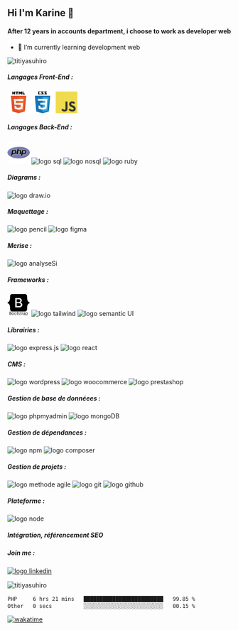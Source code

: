 ## Hi I'm Karine 👋

#### After 12 years in accounts department, i choose to work as developer web

- 🌱 I’m currently learning development web

<p align="left"><img src="https://komarev.com/ghpvc/?username=titiyasuhiro&label=Profile%20views&color=0e75b6&style=flat" alt="titiyasuhiro"/></p>

##### Langages Front-End : 
<img src="https://raw.githubusercontent.com/devicons/devicon/master/icons/html5/html5-original-wordmark.svg" alt="logo html" width="50" height="50"> <img src="https://raw.githubusercontent.com/devicons/devicon/master/icons/css3/css3-original-wordmark.svg" alt="logo css" width="50" height="50"> <img src="https://raw.githubusercontent.com/devicons/devicon/master/icons/javascript/javascript-original.svg" alt="logo js" width="50" height="50"> 

##### Langages Back-End : 
<img src="https://raw.githubusercontent.com/devicons/devicon/master/icons/php/php-original.svg" alt="logo php" width="50" height="50"> <img src="https://logodix.com/logo/541959.jpg" alt="logo sql" width="50" height="50"> <img src="https://logodix.com/logo/1960455.jpg" alt="logo nosql" width="70" height="50"> <img src="https://logodix.com/logo/2052339.png" alt="logo ruby" width="70" height="50">

##### Diagrams : 
<img src="https://fitsmallbusiness.com/wp-content/uploads/2019/06/draw.io_.png" alt="logo draw.io" width="60" height="50">

##### Maquettage : 
<img src="https://cdn4.vectorstock.com/i/1000x1000/56/43/pencil-logo-icon-design-template-vector-22505643.jpg" alt="logo pencil" width="60" height="50"> <img src="https://logospng.org/wp-content/uploads/figma.png" alt="logo figma" width="60" height="50">

##### Merise :
<img src="https://pbs.twimg.com/profile_images/488995063913934848/g_1E9Mn6.png" alt="logo analyseSi" width="60" height="50">

##### Frameworks : 
<img src="https://raw.githubusercontent.com/devicons/devicon/master/icons/bootstrap/bootstrap-plain-wordmark.svg" alt="logo php" width="50" height="50"> <img src="https://getlogovector.com/wp-content/uploads/2021/01/tailwind-css-logo-vector.png" alt="logo tailwind" width="80" height="60"> <img src="https://cdn.freebiesupply.com/logos/thumbs/2x/semantic-ui-logo.png" alt="logo semantic UI" width="60" height="50">

##### Librairies : 
<img src="https://buttercms.com/static/images/tech_banners/ExpressJS.8587dd0647ca.png" alt="logo express.js" width="60" height="50"> <img src="https://logos-download.com/wp-content/uploads/2016/09/React_logo_small.png" alt="logo react" width="60" height="50">

##### CMS : 
<img src="https://logos-world.net/wp-content/uploads/2020/10/WordPress-Logo.png" alt="logo wordpress" width="80" height="50"> <img src="https://logodix.com/logo/1119571.png" alt="logo woocommerce" width="80" height="50"> <img src="https://www.getpagespeed.com/wp-content/uploads/2017/12/Vertical-Logo-2015.png" alt="logo prestashop" width="60" height="50">

##### Gestion de base de donnéees :
<img src="https://www.phpmyadmin.net/static/images/logo-og.png" alt="logo phpmyadmin" width="60" height="50"> <img src="http://s3.amazonaws.com/info-mongodb-com/_com_assets/media/mongodb-logo-rgb.jpeg" alt="logo mongoDB" width="60" height="50">

##### Gestion de dépendances :
<img src="https://s3.amazonaws.com/keybase_processed_uploads/6fcb3b3be126569f1ea09ad725727405_360_360.jpg" alt="logo npm" width="60" height="50"> <img src="https://getcomposer.org/img/logo-composer-transparent3.png" alt="logo composer" width="60" height="50">

##### Gestion de projets :
<img src="https://www.britlog.com/files/methode-agile.png" alt="logo methode agile" width="60" height="50"> <img src="https://1000marcas.net/wp-content/uploads/2021/06/Git-Logo-1280x800.png" alt="logo git" width="60" height="50"> <img src="https://logosmarcas.net/wp-content/uploads/2020/12/GitHub-Logo.png" alt="logo github" width="60" height="50">

##### Plateforme :
<img src="http://nodejs.org/images/logos/nodejs-dark.png" alt="logo node" width="60" height="50">

##### Intégration, référencement SEO

##### Join me : 
<a href="https://www.linkedin.com/in/karine-gard%C3%A8re-2aa6b465/
"><img src="https://raw.githubusercontent.com/rahuldkjain/github-profile-readme-generator/master/src/images/icons/Social/linked-in-alt.svg" alt="logo linkedin" width="40" height="40"></a>

<p><img align="center" src="https://github-readme-streak-stats.herokuapp.com/?user=titiyasuhiro&" alt="titiyasuhiro" /></p>

<!--START_SECTION:waka-->

```text
PHP     6 hrs 21 mins   █████████████████████████   99.85 %
Other   0 secs          ░░░░░░░░░░░░░░░░░░░░░░░░░   00.15 %
```

<!--END_SECTION:waka-->
[![wakatime](https://wakatime.com/badge/user/e42050be-3e63-4d7d-a312-7ee717562fc3.svg)](https://wakatime.com/@e42050be-3e63-4d7d-a312-7ee717562fc3)
